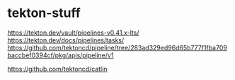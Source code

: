 # tekton-stuff

https://tekton.dev/vault/pipelines-v0.41.x-lts/
https://tekton.dev/docs/pipelines/tasks/
https://github.com/tektoncd/pipeline/tree/283ad329ed96d65b777f1fba709baccbef0394cf/pkg/apis/pipeline/v1

https://github.com/tektoncd/catlin
